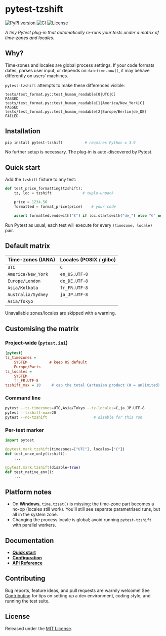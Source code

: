 # pytest-tzshift

[![PyPI version](https://img.shields.io/pypi/v/pytest-tzshift.svg)](https://pypi.org/project/pytest-tzshift/)
[![CI](https://github.com/spedr/pytest-tzshift/actions/workflows/CI.yml/badge.svg)](https://github.com/spedr/pytest-tzshift/actions/workflows/CI.yml)
![License](https://img.shields.io/badge/license-MIT-blue.svg)

*A tiny Pytest plug-in that automatically re-runs your tests under a matrix of time-zones and locales.*


## Why?

Time-zones and locales are global process settings.
If your code formats dates, parses user input, or depends on `datetime.now()`, it may behave differently on users' machines.

`pytest-tzshift` attempts to make these differences visible:

```text
tests/test_format.py::test_human_readable[0|UTC|C]                  PASSED
tests/test_format.py::test_human_readable[1|America/New_York|C]     PASSED
tests/test_format.py::test_human_readable[2|Europe/Berlin|de_DE]    FAILED
```


## Installation

```bash
pip install pytest-tzshift          # requires Python ≥ 3.9
```

No further setup is necessary. The plug-in is auto-discovered by Pytest.


## Quick start

Add the `tzshift` fixture to any test:

```python
def test_price_formatting(tzshift):
    tz, loc = tzshift              # tuple-unpack

    price = 1234.56
    formatted = format_price(price)    # your code

    assert formatted.endswith("€") if loc.startswith("de_") else "€" not in formatted
```

Run Pytest as usual; each test will execute for every `(timezone, locale)` pair.


## Default matrix

| Time-zones (IANA)  | Locales (POSIX / glibc) |
| ------------------ | ----------------------- |
| `UTC`              | `C`                     |
| `America/New_York` | `en_US.UTF-8`           |
| `Europe/London`    | `de_DE.UTF-8`           |
| `Asia/Kolkata`     | `fr_FR.UTF-8`           |
| `Australia/Sydney` | `ja_JP.UTF-8`           |
| `Asia/Tokyo`       |                         |

Unavailable zones/locales are skipped with a warning.


## Customising the matrix

### Project-wide (`pytest.ini`)

```ini
[pytest]
tz_timezones =
    SYSTEM          # keep OS default
    Europe/Paris
tz_locales =
    SYSTEM
    fr_FR.UTF-8
tzshift_max = 10     # cap the total Cartesian product (0 = unlimited)
```

### Command line

```bash
pytest --tz-timezones=UTC,Asia/Tokyo --tz-locales=C,ja_JP.UTF-8
pytest --tzshift-max=20
pytest --no-tzshift                     # disable for this run
```

### Per-test marker

```python
import pytest

@pytest.mark.tzshift(timezones=["UTC"], locales=["C"])
def test_once_only(tzshift):
    ...

@pytest.mark.tzshift(disable=True)
def test_native_env():
    ...
```


## Platform notes

* On **Windows**, `time.tzset()` is missing; the time-zone part becomes a no-op (locales still work).
  You'll still see separate parametrised runs, but all in the system zone.
* Changing the process locale is global; avoid running `pytest-tzshift` with parallel workers.


## Documentation

* [**Quick start**](https://pytest-tzshift.github.io/usage/quickstart/)
* [**Configuration**](https://pytest-tzshift.github.io/usage/configuration/)
* [**API Reference**](https://pytest-tzshift.github.io/reference/api/)


## Contributing

Bug reports, feature ideas, and pull requests are warmly welcome!
See [Contributing](docs/contributing.md) for tips on setting up a dev environment, coding style, and running the test suite.


## License

Released under the [MIT License](docs/license.md).
